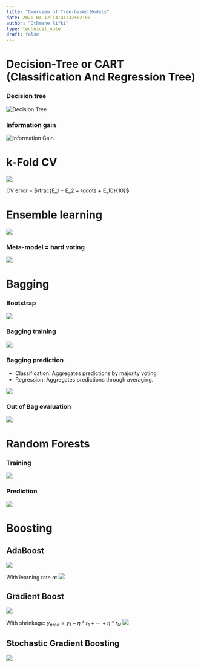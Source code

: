```yaml
---
title: "Overview of Tree-based Models"
date: 2020-04-12T14:41:32+02:00
author: "Othmane Rifki"
type: technical_note
draft: false
---
```

# Decision-Tree or CART (Classification And Regression Tree)

### Decision tree

![Decision Tree](decisiontree.png)

### Information gain

![Information Gain](informationgain.png)

# k-Fold CV

![](figs/kfoldcv.png)

CV error = $\frac{E_1 + E_2 + \cdots + E_10}{10}$

# Ensemble learning

![](figs/ensemblelearning.png)

### Meta-model = hard voting

![](figs/hardvoting.png)

# Bagging

### Bootstrap

![](figs/bootstrap.png)

### Bagging training

![](figs/baggingtraining.png)

### Bagging prediction
- Classification: Aggregates predictions by majority voting
- Regression: Aggregates predictions through averaging.

![](figs/baggingprediction.png)

### Out of Bag evaluation

![](figs/oob.png)

# Random Forests

### Training

![](figs/rftrain.png)

### Prediction

![](figs/rfpredict.png)

# Boosting

## AdaBoost

![](figs/adaboost.png)

With learning rate $\alpha$:
![](figs/adaboostalpha.png)

## Gradient Boost

![](figs/gradboost.png)

With shrinkage: $y_{pred} = y_1 + \eta*r_1 + \cdots + \eta*r_N$ 
![](figs/gradboosteta.png)

## Stochastic Gradient Boosting

![](figs/stochasticgradboost.png)

